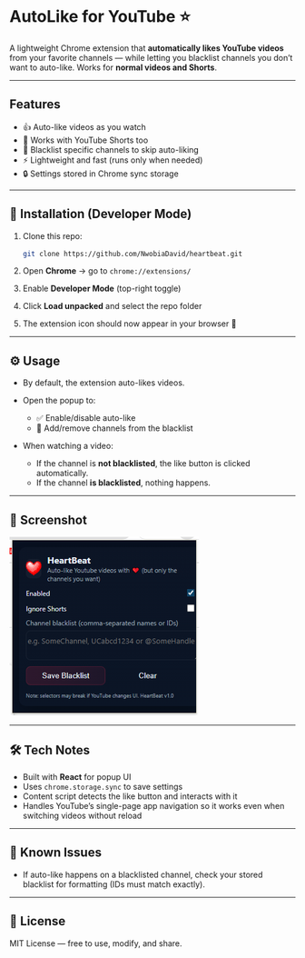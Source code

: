 # AutoLike for YouTube ⭐

A lightweight Chrome extension that **automatically likes YouTube videos** from your favorite channels — while letting you blacklist channels you don’t want to auto-like. Works for **normal videos and Shorts**.

---

## Features

* 👍 Auto-like videos as you watch
* 🎯 Works with YouTube Shorts too
* 📝 Blacklist specific channels to skip auto-liking
* ⚡ Lightweight and fast (runs only when needed)
* 🔒 Settings stored in Chrome sync storage

---

## 🚀 Installation (Developer Mode)

1. Clone this repo:

   ```bash
   git clone https://github.com/NwobiaDavid/heartbeat.git
   ```
2. Open **Chrome** → go to `chrome://extensions/`
3. Enable **Developer Mode** (top-right toggle)
4. Click **Load unpacked** and select the repo folder
5. The extension icon should now appear in your browser 🎉

---

## ⚙️ Usage

* By default, the extension auto-likes videos.
* Open the popup to:

  * ✅ Enable/disable auto-like
  * 🚫 Add/remove channels from the blacklist
* When watching a video:

  * If the channel is **not blacklisted**, the like button is clicked automatically.
  * If the channel **is blacklisted**, nothing happens.

---

## 📸 Screenshot
![Popup Screenshot](src/assets/popup.PNG)

---

## 🛠️ Tech Notes

* Built with **React** for popup UI
* Uses `chrome.storage.sync` to save settings
* Content script detects the like button and interacts with it
* Handles YouTube’s single-page app navigation so it works even when switching videos without reload

---

## 🐞 Known Issues

* If auto-like happens on a blacklisted channel, check your stored blacklist for formatting (IDs must match exactly).

---

## 📜 License

MIT License — free to use, modify, and share.


